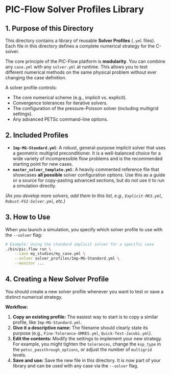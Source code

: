 # PIC-Flow Solver Profiles Library

## 1. Purpose of this Directory

This directory contains a library of reusable **Solver Profiles** (`.yml` files). Each file in this directory defines a complete numerical strategy for the C-solver.

The core principle of the PIC-Flow platform is **modularity**. You can combine any `case.yml` with any `solver.yml` at runtime. This allows you to test different numerical methods on the same physical problem without ever changing the case definition.

A solver profile controls:
- The core numerical scheme (e.g., implicit vs. explicit).
- Convergence tolerances for iterative solvers.
- The configuration of the pressure-Poisson solver (including multigrid settings).
- Any advanced PETSc command-line options.

## 2. Included Profiles

- **`Imp-MG-Standard.yml`**: A robust, general-purpose implicit solver that uses a geometric multigrid preconditioner. It is a well-balanced choice for a wide variety of incompressible flow problems and is the recommended starting point for new cases.
- **`master_solver_template.yml`**: A heavily commented reference file that showcases **all possible** solver configuration options. Use this as a guide or a source for copy-pasting advanced sections, but do not use it to run a simulation directly.

*(As you develop more solvers, add them to this list, e.g., `Explicit-RK3.yml`, `Robust-FSI-Solver.yml`, etc.)*

## 3. How to Use

When you launch a simulation, you specify which solver profile to use with the `--solver` flag:

```bash
# Example: Using the standard implicit solver for a specific case
./bin/pic.flow run \
    --case my_studies/my_case.yml \
    --solver solver_profiles/Imp-MG-Standard.yml \
    --monitor ...
```

## 4. Creating a New Solver Profile

You should create a new solver profile whenever you want to test or save a distinct numerical strategy.

**Workflow:**
1.  **Copy an existing profile:** The easiest way to start is to copy a similar profile, like `Imp-MG-Standard.yml`.
2.  **Give it a descriptive name:** The filename should clearly state its purpose (e.g., `Fine-Tolerance-GMRES.yml`, `Quick-Test-Jacobi.yml`).
3.  **Edit the contents:** Modify the settings to implement your new strategy. For example, you might tighten the `tolerances`, change the `ksp_type` in the `petsc_passthrough_options`, or adjust the number of `multigrid` levels.
4.  **Save and use:** Save the new file in this directory. It is now part of your library and can be used with any case via the `--solver` flag.